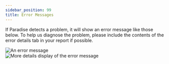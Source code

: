 ```yaml
---
sidebar_position: 99
title: Error Messages
---
```


If Paradise detects a problem, it will show an error message like those below. To help us diagnose the problem, please include the contents of the error details tab in your report if possible. 

![An error message](@site/static/img/tutorial/errorHandling/basicError.png)  
![More details display of the error message](@site/static/img/tutorial/errorHandling/errorDetails.png)  
